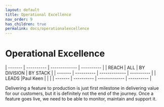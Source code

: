 ```yaml
---
layout: default
title: Operational Excellence
nav_order: 9
has_children: true
permalink: docs/operationalexcellence
---
```


Operational Excellence
======================

  | ------- | ---------- | ------------- | ---------- |
  | REACH   | ALL        | BY DIVISION   | BY STACK   |
  | ------- | ---------- | ------------- | ---------- |
  | LEADS   |Paul Keen |               |            |
  | ------- | ---------- | ------------- | ---------- |  

Delivering a feature to production is just first milestone in delivering
value for our customers, but it is definitely not the end of the
journey. Once a feature goes live, we need to be able to monitor,
maintain and support it.